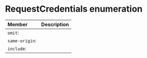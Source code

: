# RequestCredentials enumeration


| Member	   | Description|
|:-------------|:-------|
|`omit`:       |  |
|`same-origin`:       |  |
|`include`:       |  |
